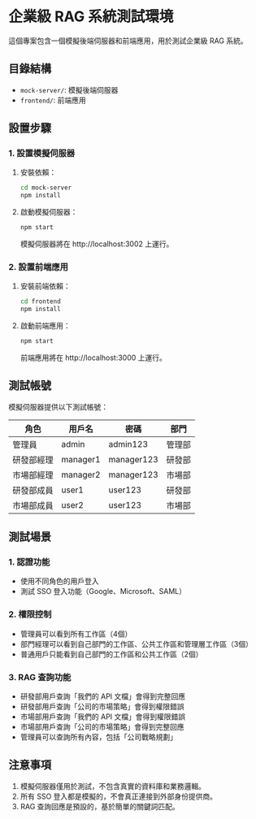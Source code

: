 # 企業級 RAG 系統測試環境

這個專案包含一個模擬後端伺服器和前端應用，用於測試企業級 RAG 系統。

## 目錄結構

- `mock-server/`: 模擬後端伺服器
- `frontend/`: 前端應用

## 設置步驟

### 1. 設置模擬伺服器

1. 安裝依賴：
   ```bash
   cd mock-server
   npm install
   ```

2. 啟動模擬伺服器：
   ```bash
   npm start
   ```
   
   模擬伺服器將在 http://localhost:3002 上運行。

### 2. 設置前端應用

1. 安裝前端依賴：
   ```bash
   cd frontend
   npm install
   ```

2. 啟動前端應用：
   ```bash
   npm start
   ```
   
   前端應用將在 http://localhost:3000 上運行。

## 測試帳號

模擬伺服器提供以下測試帳號：

| 角色 | 用戶名 | 密碼 | 部門 |
|-----|-------|------|-----|
| 管理員 | admin | admin123 | 管理部 |
| 研發部經理 | manager1 | manager123 | 研發部 |
| 市場部經理 | manager2 | manager123 | 市場部 |
| 研發部成員 | user1 | user123 | 研發部 |
| 市場部成員 | user2 | user123 | 市場部 |

## 測試場景

### 1. 認證功能

- 使用不同角色的用戶登入
- 測試 SSO 登入功能（Google、Microsoft、SAML）

### 2. 權限控制

- 管理員可以看到所有工作區（4個）
- 部門經理可以看到自己部門的工作區、公共工作區和管理層工作區（3個）
- 普通用戶只能看到自己部門的工作區和公共工作區（2個）

### 3. RAG 查詢功能

- 研發部用戶查詢「我們的 API 文檔」會得到完整回應
- 研發部用戶查詢「公司的市場策略」會得到權限錯誤
- 市場部用戶查詢「我們的 API 文檔」會得到權限錯誤
- 市場部用戶查詢「公司的市場策略」會得到完整回應
- 管理員可以查詢所有內容，包括「公司戰略規劃」

## 注意事項

1. 模擬伺服器僅用於測試，不包含真實的資料庫和業務邏輯。
2. 所有 SSO 登入都是模擬的，不會真正連接到外部身份提供商。
3. RAG 查詢回應是預設的，基於簡單的關鍵詞匹配。
